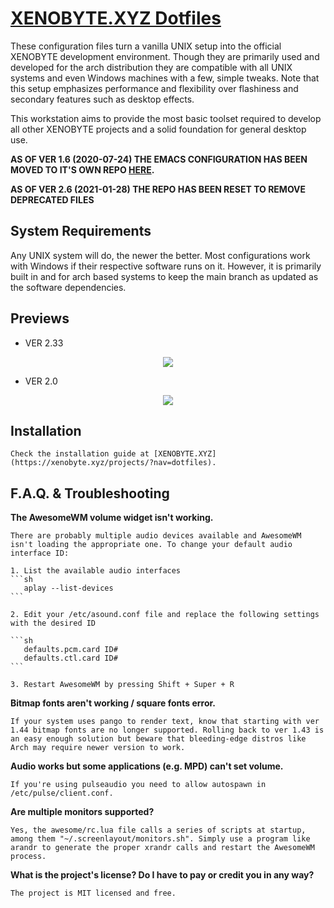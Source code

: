 # [XENOBYTE.XYZ Dotfiles](https://xenobyte.xyz.localhost/projects/?nav=dotfiles)
These configuration files turn a vanilla UNIX setup into the official XENOBYTE development environment.
Though they are primarily used and developed for the arch distribution they are compatible with all UNIX systems and even Windows machines with a few, simple tweaks. Note that this setup emphasizes performance and flexibility over flashiness and secondary features such as desktop effects.

This workstation aims to provide the most basic toolset required to develop all other XENOBYTE projects and a solid foundation for general desktop use. 

**AS OF VER 1.6 (2020-07-24) THE EMACS CONFIGURATION HAS BEEN MOVED TO IT'S OWN REPO [HERE](https://xenobyte.xyz/projects/?nav=hexmacs).**

**AS OF VER 2.6 (2021-01-28) THE REPO HAS BEEN RESET TO REMOVE DEPRECATED FILES**

## System Requirements

Any UNIX system will do, the newer the better. Most configurations work with Windows if their respective software runs on it. However, it is primarily built in and for arch based systems to keep the main branch as updated as the software dependencies.

## Previews

* VER 2.33
<p align="center"><img src="https://i.imgur.com/xuDG0tx.jpg" style="max-width: 720px;"/></p>

* VER 2.0
<p align="center"><img src="https://i.imgur.com/LXxXJkB.jpg" style="max-width: 720px;"/></p>


## Installation
    Check the installation guide at [XENOBYTE.XYZ](https://xenobyte.xyz/projects/?nav=dotfiles).
   
   
   
## F.A.Q. & Troubleshooting

**The AwesomeWM volume widget isn't working.**

    There are probably multiple audio devices available and AwesomeWM isn't loading the appropriate one. To change your default audio interface ID:

    1. List the available audio interfaces
    ```sh
       aplay --list-devices
    ```

    2. Edit your /etc/asound.conf file and replace the following settings with the desired ID
    
    ```sh
       defaults.pcm.card ID#
       defaults.ctl.card ID#
    ```

    3. Restart AwesomeWM by pressing Shift + Super + R


**Bitmap fonts aren't working / square fonts error.**


    If your system uses pango to render text, know that starting with ver 1.44 bitmap fonts are no longer supported. Rolling back to ver 1.43 is an easy enough solution but beware that bleeding-edge distros like Arch may require newer version to work.


**Audio works but some applications (e.g. MPD) can't set volume.**


    If you're using pulseaudio you need to allow autospawn in /etc/pulse/client.conf.


**Are multiple monitors supported?**


    Yes, the awesome/rc.lua file calls a series of scripts at startup, among them "~/.screenlayout/monitors.sh". Simply use a program like arandr to generate the proper xrandr calls and restart the AwesomeWM process.


**What is the project's license? Do I have to pay or credit you in any way?**


    The project is MIT licensed and free. 

